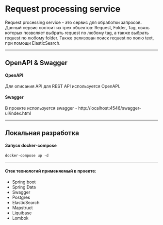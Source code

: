 # Request processing service
Request processing service - это сервис для обработки запросов. Данный сервис состоит из трех объектов: Request, Folder, Tag, связь которых позволяет выбрать request по любому tag, а также выбрать request по любому folder. Также релизован поиск request по полю text, при помощи ElasticSearch.

---

## OpenAPI & Swagger
#### OpenAPI
Для описания API для REST API используется OpenAPI.
#### Swagger
В проекте используется swagger -  http://localhost:4546/swagger-ui/index.html

---

Локальная разработка
-------------------
#### Запуск docker-compose
~~~
docker-compose up -d
~~~
---
#### Стек технологий применяемый в проекте:
* Spring boot
* Spring Data
* Swagger
* Postgres
* ElasticSearch
* Mapstruct
* Liquibase
* Lombok
